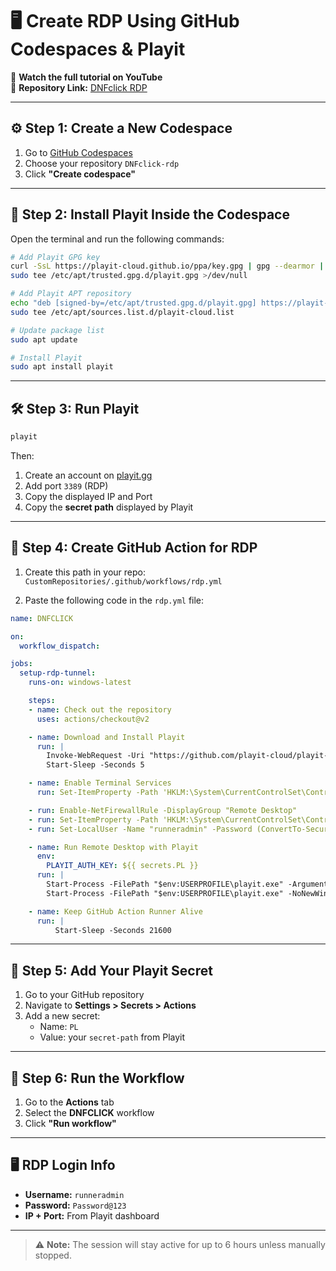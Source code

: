 
# 🖥️ Create RDP Using GitHub Codespaces & Playit

🎥 **Watch the full tutorial on YouTube**  
📎 **Repository Link:** [DNFclick RDP](https://github.com/spopow12/DNFclick-rdp)

---

## ⚙️ Step 1: Create a New Codespace

1. Go to [GitHub Codespaces](https://github.com/codespaces)
2. Choose your repository `DNFclick-rdp`
3. Click **"Create codespace"**

---

## 🧩 Step 2: Install Playit Inside the Codespace

Open the terminal and run the following commands:

```bash
# Add Playit GPG key
curl -SsL https://playit-cloud.github.io/ppa/key.gpg | gpg --dearmor | \
sudo tee /etc/apt/trusted.gpg.d/playit.gpg >/dev/null

# Add Playit APT repository
echo "deb [signed-by=/etc/apt/trusted.gpg.d/playit.gpg] https://playit-cloud.github.io/ppa/data ./" | \
sudo tee /etc/apt/sources.list.d/playit-cloud.list

# Update package list
sudo apt update

# Install Playit
sudo apt install playit
```

---

## 🛠️ Step 3: Run Playit

```bash
playit
```

Then:

1. Create an account on [playit.gg](https://playit.gg)
2. Add port `3389` (RDP)
3. Copy the displayed IP and Port
4. Copy the **secret path** displayed by Playit

---

## 📁 Step 4: Create GitHub Action for RDP

1. Create this path in your repo:  
   `CustomRepositories/.github/workflows/rdp.yml`

2. Paste the following code in the `rdp.yml` file:

```yaml
name: DNFCLICK

on:
  workflow_dispatch:

jobs:
  setup-rdp-tunnel:
    runs-on: windows-latest

    steps:
    - name: Check out the repository
      uses: actions/checkout@v2

    - name: Download and Install Playit
      run: |
        Invoke-WebRequest -Uri "https://github.com/playit-cloud/playit-agent/releases/download/v0.15.26/playit-windows-x86_64-signed.exe" -OutFile "$env:USERPROFILE\playit.exe"
        Start-Sleep -Seconds 5

    - name: Enable Terminal Services
      run: Set-ItemProperty -Path 'HKLM:\System\CurrentControlSet\Control\Terminal Server' -name "fDenyTSConnections" -Value 0

    - run: Enable-NetFirewallRule -DisplayGroup "Remote Desktop"
    - run: Set-ItemProperty -Path 'HKLM:\System\CurrentControlSet\Control\Terminal Server\WinStations\RDP-Tcp' -name "UserAuthentication" -Value 1
    - run: Set-LocalUser -Name "runneradmin" -Password (ConvertTo-SecureString -AsPlainText "Password@123" -Force)

    - name: Run Remote Desktop with Playit
      env:
        PLAYIT_AUTH_KEY: ${{ secrets.PL }}
      run: |
        Start-Process -FilePath "$env:USERPROFILE\playit.exe" -ArgumentList "--secret $env:PLAYIT_AUTH_KEY" -NoNewWindow -Wait
        Start-Process -FilePath "$env:USERPROFILE\playit.exe" -NoNewWindow

    - name: Keep GitHub Action Runner Alive
      run: |
          Start-Sleep -Seconds 21600
```

---

## 🔐 Step 5: Add Your Playit Secret

1. Go to your GitHub repository
2. Navigate to **Settings > Secrets > Actions**
3. Add a new secret:
   - Name: `PL`
   - Value: your `secret-path` from Playit

---

## 🚀 Step 6: Run the Workflow

1. Go to the **Actions** tab
2. Select the **DNFCLICK** workflow
3. Click **"Run workflow"**

---

## 🖥️ RDP Login Info

- **Username:** `runneradmin`  
- **Password:** `Password@123`  
- **IP + Port:** From Playit dashboard

---

> ⚠️ **Note:** The session will stay active for up to 6 hours unless manually stopped.
